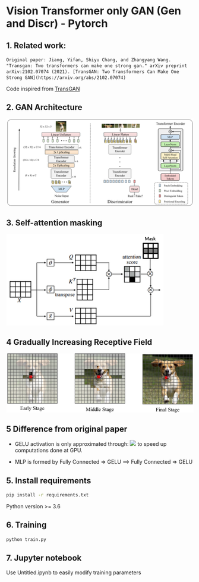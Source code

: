 # Vision Transformer only GAN (Gen and Discr) - Pytorch

## 1. Related work:
	Original paper: Jiang, Yifan, Shiyu Chang, and Zhangyang Wang. "Transgan: Two transformers can make one strong gan." arXiv preprint arXiv:2102.07074 (2021). [TransGAN: Two Transformers Can Make One Strong GAN](https://arxiv.org/abs/2102.07074)
    
 Code inspired from [TransGAN](https://github.com/VITA-Group/TransGAN)

## 2. GAN Architecture
![Architecture](assets/TransGAN.png)

## 3. Self-attention masking
![Self-Attention](assets/self-attention-mask.png)

## 4 Gradually Increasing Receptive Field
![masking](assets/masking.png)

## 5 Difference from original paper
- GELU activation is only approximated through: <img src="https://render.githubusercontent.com/render/math?math=0.5x(1%2Btanh[\sqrt{2/\pi}(x%2B0.044715x\^3)])"> to speed up computations done at GPU.

- MLP is formed by Fully Connected => GELU ==> Fully Connected => GELU 


## 5. Install requirements
```bash
pip install -r requirements.txt
```
Python version >= 3.6

## 6. Training
```bash
python train.py
```
	
## 7. Jupyter notebook
Use Untitled.ipynb to easily modify training parameters 

